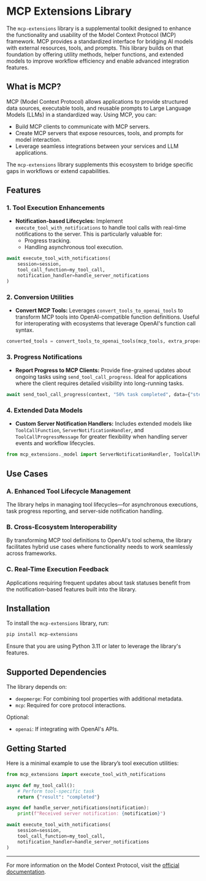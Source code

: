# MCP Extensions Library

The `mcp-extensions` library is a supplemental toolkit designed to enhance the functionality and usability of the Model Context Protocol (MCP) framework. MCP provides a standardized interface for bridging AI models with external resources, tools, and prompts. This library builds on that foundation by offering utility methods, helper functions, and extended models to improve workflow efficiency and enable advanced integration features.

## What is MCP?

MCP (Model Context Protocol) allows applications to provide structured data sources, executable tools, and reusable prompts to Large Language Models (LLMs) in a standardized way. Using MCP, you can:

- Build MCP clients to communicate with MCP servers.
- Create MCP servers that expose resources, tools, and prompts for model interaction.
- Leverage seamless integrations between your services and LLM applications.

The `mcp-extensions` library supplements this ecosystem to bridge specific gaps in workflows or extend capabilities.

## Features

### 1. Tool Execution Enhancements

- **Notification-based Lifecycles:** Implement `execute_tool_with_notifications` to handle tool calls with real-time notifications to the server. This is particularly valuable for:
  - Progress tracking.
  - Handling asynchronous tool execution.

```python
await execute_tool_with_notifications(
    session=session,
    tool_call_function=my_tool_call,
    notification_handler=handle_server_notifications
)
```

### 2. Conversion Utilities

- **Convert MCP Tools:** Leverages `convert_tools_to_openai_tools` to transform MCP tools into OpenAI-compatible function definitions. Useful for interoperating with ecosystems that leverage OpenAI's function call syntax.

```python
converted_tools = convert_tools_to_openai_tools(mcp_tools, extra_properties={'user_context': 'optional'})
```

### 3. Progress Notifications

- **Report Progress to MCP Clients:**
  Provide fine-grained updates about ongoing tasks using `send_tool_call_progress`. Ideal for applications where the client requires detailed visibility into long-running tasks.

```python
await send_tool_call_progress(context, "50% task completed", data={"step": 3})
```

### 4. Extended Data Models

- **Custom Server Notification Handlers:** Includes extended models like `ToolCallFunction`, `ServerNotificationHandler`, and `ToolCallProgressMessage` for greater flexibility when handling server events and workflow lifecycles.

```python
from mcp_extensions._model import ServerNotificationHandler, ToolCallProgressMessage
```

## Use Cases

### A. Enhanced Tool Lifecycle Management

The library helps in managing tool lifecycles—for asynchronous executions, task progress reporting, and server-side notification handling.

### B. Cross-Ecosystem Interoperability

By transforming MCP tool definitions to OpenAI's tool schema, the library facilitates hybrid use cases where functionality needs to work seamlessly across frameworks.

### C. Real-Time Execution Feedback

Applications requiring frequent updates about task statuses benefit from the notification-based features built into the library.

## Installation

To install the `mcp-extensions` library, run:

```bash
pip install mcp-extensions
```

Ensure that you are using Python 3.11 or later to leverage the library's features.

## Supported Dependencies

The library depends on:

- `deepmerge`: For combining tool properties with additional metadata.
- `mcp`: Required for core protocol interactions.

Optional:

- `openai`: If integrating with OpenAI's APIs.

## Getting Started

Here is a minimal example to use the library’s tool execution utilities:

```python
from mcp_extensions import execute_tool_with_notifications

async def my_tool_call():
    # Perform tool-specific task
    return {"result": "completed"}

async def handle_server_notifications(notification):
    print(f"Received server notification: {notification}")

await execute_tool_with_notifications(
    session=session,
    tool_call_function=my_tool_call,
    notification_handler=handle_server_notifications
)
```

---

For more information on the Model Context Protocol, visit the [official documentation](https://modelcontextprotocol.io).
